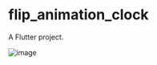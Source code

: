 # flip_animation_clock

A Flutter project.

![image](https://user-images.githubusercontent.com/34326349/117576337-957d0380-b120-11eb-936e-3d0565e921b8.png)

